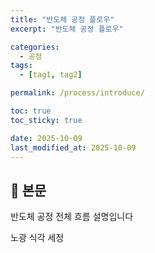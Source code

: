 ```yaml
---
title: "반도체 공정 플로우"
excerpt: "반도체 공정 플로우"

categories:
  - 공정
tags:
  - [tag1, tag2]

permalink: /process/introduce/

toc: true
toc_sticky: true

date: 2025-10-09
last_modified_at: 2025-10-09
---
```


## 🦥 본문


반도체 공정 전체 흐름 설명입니다

노광
식각
세정


